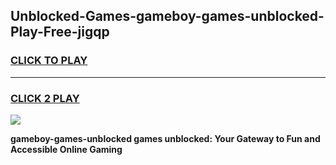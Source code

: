 
## Unblocked-Games-gameboy-games-unblocked-Play-Free-jigqp
<h3>
<a href="https://premium76.site?title=gameboy-games-unblocked&ref=18A1">CLICK TO PLAY</a></h3>
<hr>

<h3>
<a href="https://premium76.site?title=gameboy-games-unblocked&ref=18A1">CLICK 2 PLAY</a>
  
</h3>

<a href="https://premium76.site?title=gameboy-games-unblocked&ref=18A1"><img src="https://clearcache.store/games.png"></a>


**gameboy-games-unblocked games unblocked: Your Gateway to Fun and Accessible Online Gaming**
